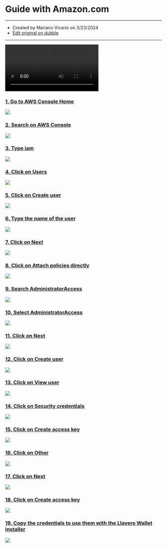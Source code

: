 Guide with Amazon.com
=====================

* * *

*   Created by Mariano Vicario on 3/23/2024
*   [Edit original on dubble](https://dubble.so/guides/guide-with-amazoncom-lc2uphbfvsr5utmm76mt)

* * *

<video controls=""><source src="https://dubble.so/media/video/77cab964-9a5d-473c-8225-f0f1133c9d10" type="video/mp4"></video>

### [1\. Go to AWS Console Home](https://us-east-1.console.aws.amazon.com/console/home?nc2=h_ct&src=header-signin&region=us-east-1)

![](https://dubble-prod-01.s3.amazonaws.com/assets/d115a480-a6e5-4af2-b6fa-187c2928f980.png?0)

### [2\. Search on AWS Console](https://us-east-1.console.aws.amazon.com/console/home?nc2=h_ct&src=header-signin&region=us-east-1)

![](https://d3q7ie80jbiqey.cloudfront.net/media/image/zoom/e3697913-fe5e-486d-8840-5f20f3eeedb0/2.5/7.7387231979927/0.47303689687796?0)

### [3\. Type iam](https://us-east-1.console.aws.amazon.com/console/home?nc2=h_ct&src=header-signin&region=us-east-1)

![](https://d3q7ie80jbiqey.cloudfront.net/media/image/zoom/eec28ece-0a62-46e1-8a74-dc261d5e0a48/2.5/7.7387231979927/0.47303689687796?0)

### [4\. Click on Users](https://us-east-1.console.aws.amazon.com/console/home?nc2=h_ct&src=header-signin&region=us-east-1)

![](https://d3q7ie80jbiqey.cloudfront.net/media/image/zoom/00ea8539-192d-4293-b370-6777c09a44e6/2.5/22.943159785584/23.60454115421?0)

### [5\. Click on Create user](https://us-east-1.console.aws.amazon.com/iamv2/home?region=us-east-1#/users)

![](https://d3q7ie80jbiqey.cloudfront.net/media/image/zoom/d17f1ec1-d7c3-47bc-8d72-bd20c3223254/2.5/94.479927007299/16.319772942289?0)

### [6\. Type the name of the user](https://us-east-1.console.aws.amazon.com/iamv2/home?region=us-east-1#/users/create)

![](https://d3q7ie80jbiqey.cloudfront.net/media/image/zoom/b13860be-49fa-4aaf-9f4a-b6e62e1e69a3/1.2138389366693/46.51003649635/29.139072847682?0)

### [7\. Click on Next](https://us-east-1.console.aws.amazon.com/iamv2/home?region=us-east-1#/users/create)

![](https://d3q7ie80jbiqey.cloudfront.net/media/image/zoom/b83047ec-4e45-45ff-b5f9-f47734bdfabe/2.5/96.350364963504/51.466414380322?0)

### [8\. Click on Attach policies directly](https://us-east-1.console.aws.amazon.com/iamv2/home?region=us-east-1#/users/create)

![](https://d3q7ie80jbiqey.cloudfront.net/media/image/zoom/cee24d9b-b1db-4a8d-8830-059b6884c379/2.5/71.425923813869/29.233680227058?0)

### [9\. Search AdministratorAccess](https://us-east-1.console.aws.amazon.com/iamv2/home?region=us-east-1#/users/create)

![](https://d3q7ie80jbiqey.cloudfront.net/media/image/zoom/365f3819-902c-468c-bdee-d64a25908c15/2.3653594771242/34.785583941606/50.898770104068?0)

### [10\. Select AdministratorAccess](https://us-east-1.console.aws.amazon.com/iamv2/home?region=us-east-1#/users/create)

![](https://d3q7ie80jbiqey.cloudfront.net/media/image/zoom/18268f98-a68d-4fa9-a7fe-b3302e1f1e5a/2.5/17.335766423358/60.454115421003?0)

### [11\. Click on Next](https://us-east-1.console.aws.amazon.com/iamv2/home?region=us-east-1#/users/create)

![](https://d3q7ie80jbiqey.cloudfront.net/media/image/zoom/00ac5d37-a685-4929-a8ce-86d195913323/2.5/94.70802919708/94.607379375591?0)

### [12\. Click on Create user](https://us-east-1.console.aws.amazon.com/iamv2/home?region=us-east-1#/users/create)

![](https://d3q7ie80jbiqey.cloudfront.net/media/image/zoom/94c02e71-5975-4580-b81f-2a52e9ff5ea3/2.5/95.392335766423/76.300851466414?0)

### [13\. Click on View user](https://us-east-1.console.aws.amazon.com/iamv2/home?region=us-east-1#/users)

![](https://d3q7ie80jbiqey.cloudfront.net/media/image/zoom/e8cf09bb-d372-44db-90e2-4c3a216da4ec/2.5/94.753649635036/8.6565752128666?0)

### [14\. Click on Security credentials](https://us-east-1.console.aws.amazon.com/iamv2/home?region=us-east-1#/users/details/llavero-installer?section=permissions)

![](https://d3q7ie80jbiqey.cloudfront.net/media/image/zoom/30a2ced8-9d06-427e-81a1-4269117a3b0a/2.5/27.490234375/41.154210028382?0)

### [15\. Click on Create access key](https://us-east-1.console.aws.amazon.com/iamv2/home?region=us-east-1#/users/details/llavero-installer?section=security_credentials)

![](https://d3q7ie80jbiqey.cloudfront.net/media/image/zoom/e376c519-84bd-487b-b946-75aafd3be894/2.5/58.771598426095/68.401135288553?0)

### [16\. Click on Other](https://us-east-1.console.aws.amazon.com/iamv2/home?region=us-east-1#/users/details/llavero-installer/create-access-key)

![](https://d3q7ie80jbiqey.cloudfront.net/media/image/zoom/497027bd-0113-46d5-bd9c-03554b803e4c/2.5/18.75/65.468306527909?0)

### [17\. Click on Next](https://us-east-1.console.aws.amazon.com/iamv2/home?region=us-east-1#/users/details/llavero-installer/create-access-key)

![](https://d3q7ie80jbiqey.cloudfront.net/media/image/zoom/54d683a2-2205-4b14-a7bb-8e9c7f84fe95/2.5/80.177919708029/95.648060548723?0)

### [18\. Click on Create access key](https://us-east-1.console.aws.amazon.com/iamv2/home?region=us-east-1#/users/details/llavero-installer/create-access-key)

![](https://d3q7ie80jbiqey.cloudfront.net/media/image/zoom/3501a37a-62eb-405d-bc5f-39673dda6384/2.5/80.748175182482/34.910122989593?0)

### [19\. Copy the credentials to use them with the Llavero Wallet installer](https://us-east-1.console.aws.amazon.com/iamv2/home?region=us-east-1#/users/details/llavero-installer/create-access-key)

![](https://d3q7ie80jbiqey.cloudfront.net/media/image/zoom/ab66c8a4-1e9a-47aa-92ab-db19c5d2897f/2.5/45.788306911496/37.13339640492?0)